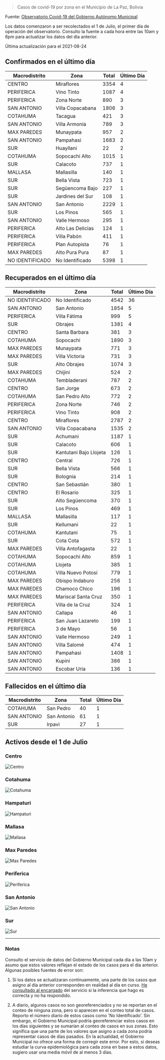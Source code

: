 > Casos de covid-19 por zona en el Municipio de La Paz, Bolivia

Fuente: [Observatorio Covid-19 del Gobierno Autónomo Municipal](http://observatoriocovid19.lapaz.bo/observatorio/index.php/datos-abiertos-covid)

Los datos comenzaron a ser recolectados el 1 de Julio, el primer día de operación del observatorio. Consulto la fuente a cada hora entre las 10am y 6pm para actualizar los datos del día anterior.

Última actualización para el 2021-08-24

## Confirmados en el último día

| Macrodistrito   | Zona              |   Total |   Último Día |
|-----------------|-------------------|---------|--------------|
| CENTRO          | Miraflores        |    3354 |            4 |
| PERIFERICA      | Vino Tinto        |    1087 |            4 |
| PERIFERICA      | Zona Norte        |     890 |            3 |
| SAN ANTONIO     | Villa Copacabana  |    1806 |            3 |
| COTAHUMA        | Tacagua           |     421 |            3 |
| SAN ANTONIO     | Villa Armonía     |     789 |            3 |
| MAX PAREDES     | Munaypata         |     957 |            2 |
| SAN ANTONIO     | Pampahasi         |    1683 |            2 |
| SUR             | Huayllani         |      22 |            2 |
| COTAHUMA        | Sopocachi Alto    |    1015 |            1 |
| SUR             | Calacoto          |     737 |            1 |
| MALLASA         | Mallasilla        |     140 |            1 |
| SUR             | Bella Vista       |     723 |            1 |
| SUR             | Següencoma Bajo   |     227 |            1 |
| SUR             | Jardines del Sur  |     108 |            1 |
| SAN ANTONIO     | San Antonio       |    2229 |            1 |
| SUR             | Los Pinos         |     565 |            1 |
| SAN ANTONIO     | Valle Hermoso     |     295 |            1 |
| PERIFERICA      | Alto Las Delicias |     124 |            1 |
| PERIFERICA      | Villa Pabón       |     411 |            1 |
| PERIFERICA      | Plan Autopista    |      76 |            1 |
| MAX PAREDES     | Alto Pura Pura    |      87 |            1 |
| NO IDENTIFICADO | No Identificado   |    5398 |            1 |

## Recuperados en el último día

| Macrodistrito   | Zona                   |   Total |   Último Día |
|-----------------|------------------------|---------|--------------|
| NO IDENTIFICADO | No Identificado        |    4542 |           36 |
| SAN ANTONIO     | San Antonio            |    1854 |            5 |
| PERIFERICA      | Villa Fátima           |     999 |            5 |
| SUR             | Obrajes                |    1381 |            4 |
| CENTRO          | Santa Barbara          |     381 |            3 |
| COTAHUMA        | Sopocachi              |    1890 |            3 |
| MAX PAREDES     | Munaypata              |     771 |            3 |
| MAX PAREDES     | Villa Victoria         |     731 |            3 |
| SUR             | Alto Obrajes           |    1074 |            3 |
| MAX PAREDES     | Chijini                |     524 |            2 |
| COTAHUMA        | Tembladerani           |     787 |            2 |
| CENTRO          | San Jorge              |     673 |            2 |
| COTAHUMA        | San Pedro Alto         |     772 |            2 |
| PERIFERICA      | Zona Norte             |     746 |            2 |
| PERIFERICA      | Vino Tinto             |     908 |            2 |
| CENTRO          | Miraflores             |    2787 |            2 |
| SAN ANTONIO     | Villa Copacabana       |    1535 |            2 |
| SUR             | Achumani               |    1187 |            1 |
| SUR             | Calacoto               |     606 |            1 |
| SUR             | Kantutani Bajo Llojeta |     126 |            1 |
| CENTRO          | Central                |     726 |            1 |
| SUR             | Bella Vista            |     566 |            1 |
| SUR             | Bolognia               |     214 |            1 |
| CENTRO          | San Sebastián          |     380 |            1 |
| CENTRO          | El Rosario             |     325 |            1 |
| SUR             | Alto Següencoma        |     370 |            1 |
| SUR             | Los Pinos              |     469 |            1 |
| MALLASA         | Mallasilla             |     117 |            1 |
| SUR             | Kellumani              |      22 |            1 |
| COTAHUMA        | Kantutani              |      75 |            1 |
| SUR             | Cota Cota              |     572 |            1 |
| MAX PAREDES     | Villa Antofagasta      |      22 |            1 |
| COTAHUMA        | Sopocachi Alto         |     859 |            1 |
| COTAHUMA        | Llojeta                |     385 |            1 |
| COTAHUMA        | Villa Nuevo Potosí     |     779 |            1 |
| MAX PAREDES     | Obispo Indaburo        |     256 |            1 |
| MAX PAREDES     | Chamoco Chico          |     196 |            1 |
| MAX PAREDES     | Mariscal Santa Cruz    |     350 |            1 |
| PERIFERICA      | Villa de la Cruz       |     324 |            1 |
| SAN ANTONIO     | Callapa                |      46 |            1 |
| PERIFERICA      | San Juan Lazareto      |     199 |            1 |
| PERIFERICA      | 3 de Mayo              |      56 |            1 |
| SAN ANTONIO     | Valle Hermoso          |     249 |            1 |
| SAN ANTONIO     | Villa Salomé           |     474 |            1 |
| SAN ANTONIO     | Pampahasi              |    1408 |            1 |
| SAN ANTONIO     | Kupini                 |     386 |            1 |
| SAN ANTONIO     | Escobar Uría           |     136 |            1 |

## Fallecidos en el último día

| Macrodistrito   | Zona        |   Total |   Último Día |
|-----------------|-------------|---------|--------------|
| COTAHUMA        | San Pedro   |      40 |            1 |
| SAN ANTONIO     | San Antonio |      61 |            1 |
| SUR             | Irpavi      |      27 |            1 |

## Activos desde el 1 de Julio

### Centro

![Centro](plots/activos_centro.png)

### Cotahuma

![Cotahuma](plots/activos_cotahuma.png)

### Hampaturi

![Hampaturi](plots/activos_hampaturi.png)

### Mallasa

![Mallasa](plots/activos_mallasa.png)

### Max Paredes

![Max Paredes](plots/activos_max_paredes.png)

### Periferica

![Periferica](plots/activos_periferica.png)

### San Antonio

![San Antonio](plots/activos_san_antonio.png)

### Sur

![Sur](plots/activos_sur.png)

---

### Notas

Consulto el servicio de datos del Gobierno Municipal cada día a las 10am y asumo que estos valores reflejan el estado de los casos para el día anterior. Algunas posibles fuentes de error son:

1. Si los datos se actualizaran contínuamente, una parte de los casos que asigno al día anterior corresponden en realidad al día en curso. [He consultado al encargado](https://twitter.com/mauforonda/status/1278727234765959168) del servicio si la inferencia que hago es correcta y no ha respondido.

2. A diario, algunos casos no son georeferenciados y no se reportan en el conteo de ninguna zona, pero sí aparecen en el conteo total de casos. Reporto el número diario de estos casos como 'No Identificado'.  Sin embargo, el Gobierno Municipal podría georeferenciar estos casos en los días siguientes y se sumarían al conteo de casos en sus zonas. Esto significa que una parte de los valores que asigno a cada zona podría representar casos de días pasados. En la actualidad, el Gobierno Municipal no ofrece una forma de corregir este error. Por esto, si deseas estudiar la curva epidemiológica para cada zona en base a estos datos, sugiero usar una media móvil de al menos 3 días.